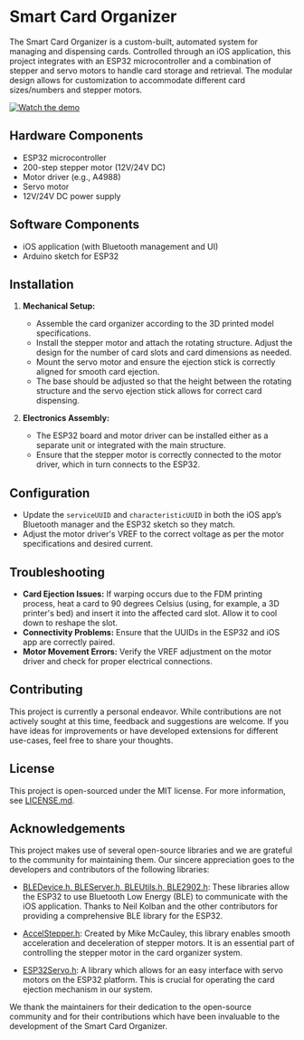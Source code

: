 # Smart Card Organizer

The Smart Card Organizer is a custom-built, automated system for managing and dispensing cards. Controlled through an iOS application, this project integrates with an ESP32 microcontroller and a combination of stepper and servo motors to handle card storage and retrieval. The modular design allows for customization to accommodate different card sizes/numbers and stepper motors.

[![Watch the demo](https://dropovercl.s3.amazonaws.com/edd1d4ff-997c-40c4-b82a-880e96c97f6f/73f2be16-75b5-410e-ae67-051b01af004c/ab3b50ba-c7d0-4767-b9ea-775560700869.jpg)](https://drive.google.com/file/d/1ij-SFkKw6bYUhhGNDE27DTrZ7SnRrTU6/view?usp=drive_link)

## Hardware Components

- ESP32 microcontroller
- 200-step stepper motor (12V/24V DC)
- Motor driver (e.g., A4988)
- Servo motor
- 12V/24V DC power supply

## Software Components

- iOS application (with Bluetooth management and UI)
- Arduino sketch for ESP32

## Installation

1. **Mechanical Setup:**
    - Assemble the card organizer according to the 3D printed model specifications.
    - Install the stepper motor and attach the rotating structure. Adjust the design for the number of card slots and card dimensions as needed.
    - Mount the servo motor and ensure the ejection stick is correctly aligned for smooth card ejection.
    - The base should be adjusted so that the height between the rotating structure and the servo ejection stick allows for correct card dispensing.

2. **Electronics Assembly:**
    - The ESP32 board and motor driver can be installed either as a separate unit or integrated with the main structure.
    - Ensure that the stepper motor is correctly connected to the motor driver, which in turn connects to the ESP32.

## Configuration

- Update the `serviceUUID` and `characteristicUUID` in both the iOS app’s Bluetooth manager and the ESP32 sketch so they match.
- Adjust the motor driver's VREF to the correct voltage as per the motor specifications and desired current.

## Troubleshooting

- **Card Ejection Issues:** If warping occurs due to the FDM printing process, heat a card to 90 degrees Celsius (using, for example, a 3D printer's bed) and insert it into the affected card slot. Allow it to cool down to reshape the slot.
- **Connectivity Problems:** Ensure that the UUIDs in the ESP32 and iOS app are correctly paired.
- **Motor Movement Errors:** Verify the VREF adjustment on the motor driver and check for proper electrical connections.

## Contributing

This project is currently a personal endeavor. While contributions are not actively sought at this time, feedback and suggestions are welcome. If you have ideas for improvements or have developed extensions for different use-cases, feel free to share your thoughts.

## License

This project is open-sourced under the MIT license. For more information, see [LICENSE.md](LICENSE.md).

## Acknowledgements

This project makes use of several open-source libraries and we are grateful to the community for maintaining them. Our sincere appreciation goes to the developers and contributors of the following libraries:

- [BLEDevice.h, BLEServer.h, BLEUtils.h, BLE2902.h](https://github.com/nkolban/ESP32_BLE_Arduino): These libraries allow the ESP32 to use Bluetooth Low Energy (BLE) to communicate with the iOS application. Thanks to Neil Kolban and the other contributors for providing a comprehensive BLE library for the ESP32.

- [AccelStepper.h](https://www.airspayce.com/mikem/arduino/AccelStepper/): Created by Mike McCauley, this library enables smooth acceleration and deceleration of stepper motors. It is an essential part of controlling the stepper motor in the card organizer system.

- [ESP32Servo.h](https://github.com/madhephaestus/ESP32Servo): A library which allows for an easy interface with servo motors on the ESP32 platform. This is crucial for operating the card ejection mechanism in our system.

We thank the maintainers for their dedication to the open-source community and for their contributions which have been invaluable to the development of the Smart Card Organizer.

